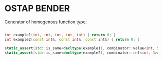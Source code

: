 # OSTAP BENDER

Generator of homogenous function type:

```c++

int example1(int, int, int, int, int) { return 0; }
int example2(const int&, const int&, const int&) { return 0; }

static_assert(std::is_same<decltype(example1), combinator::value<int, 5>>::value);
static_assert(std::is_same<decltype(example2), combinator::ref<int, 3>>::value);

```
